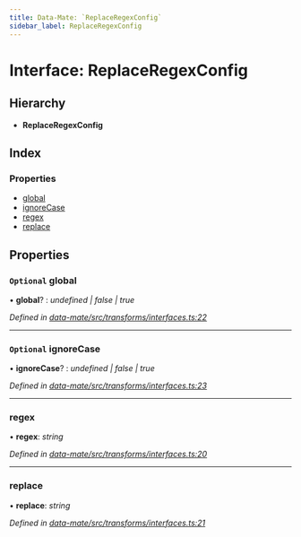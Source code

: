 ```yaml
---
title: Data-Mate: `ReplaceRegexConfig`
sidebar_label: ReplaceRegexConfig
---
```


# Interface: ReplaceRegexConfig

## Hierarchy

* **ReplaceRegexConfig**

## Index

### Properties

* [global](replaceregexconfig.md#optional-global)
* [ignoreCase](replaceregexconfig.md#optional-ignorecase)
* [regex](replaceregexconfig.md#regex)
* [replace](replaceregexconfig.md#replace)

## Properties

### `Optional` global

• **global**? : *undefined | false | true*

*Defined in [data-mate/src/transforms/interfaces.ts:22](https://github.com/terascope/teraslice/blob/653cf7530/packages/data-mate/src/transforms/interfaces.ts#L22)*

___

### `Optional` ignoreCase

• **ignoreCase**? : *undefined | false | true*

*Defined in [data-mate/src/transforms/interfaces.ts:23](https://github.com/terascope/teraslice/blob/653cf7530/packages/data-mate/src/transforms/interfaces.ts#L23)*

___

###  regex

• **regex**: *string*

*Defined in [data-mate/src/transforms/interfaces.ts:20](https://github.com/terascope/teraslice/blob/653cf7530/packages/data-mate/src/transforms/interfaces.ts#L20)*

___

###  replace

• **replace**: *string*

*Defined in [data-mate/src/transforms/interfaces.ts:21](https://github.com/terascope/teraslice/blob/653cf7530/packages/data-mate/src/transforms/interfaces.ts#L21)*

